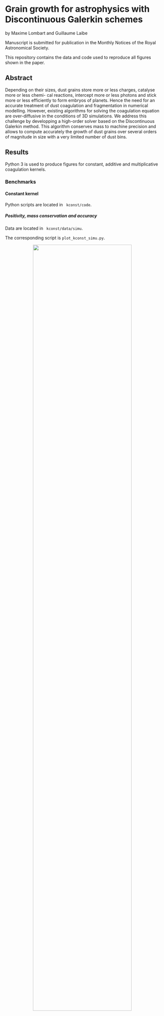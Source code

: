 # Grain growth for astrophysics with Discontinuous Galerkin schemes
by Maxime Lombart and Guillaume Laibe

Manuscript is submitted for publication in the Monthly Notices of the Royal Astronomical Society.

This repository contains the data and code used to reproduce all figures shown in the paper.

## Abstract
Depending on their sizes, dust grains store more or less charges, catalyse more or less chemi- cal reactions, intercept more or less photons and stick more or less efficiently to form embryos of planets. Hence the need for an accurate treatment of dust coagulation and fragmentation in numerical modelling. However, existing algorithms for solving the coagulation equation are over-diffusive in the conditions of 3D simulations. We address this challenge by developping a high-order solver based on the Discontinuous Galerkin method. This algorithm conserves mass to machine precision and allows to compute accurately the growth of dust grains over several orders of magnitude in size with a very limited number of dust bins.

## Results
Python 3 is used to produce figures for constant, additive and multiplicative coagulation kernels.

### Benchmarks
#### Constant kernel
Python scripts are located in ``` kconst/code```.

##### Positivity, mass conservation and accuracy
Data are located in ``` kconst/data/simu```.

The corresponding script is ``` plot_kconst_simu.py ```.

<p align="middle">
   <img src="./kconst/plots/kconst_linlog.png" width="80%">
</p>

The corresponding scripts are ``` plot_kconst_xmean_xmeanlog.py ``` and ``` plot_kconst_error_moments.py ```.
<div class="row">
   <img src="./kconst/plots/kconst_tend_loglog_xmeanlog.png" width="49%">
   <img src="./kconst/plots/kconst_err_M1.png" width="49%">
</div>

###### Stability in time
Data are located in ``` kconst/data/simu```.
The corresponding script is ``` plot_kconst_errors_simu.py ```.

<p align="middle">
   <img src="./kconst/plots/kconst_errL1cont.png" width="49%" />
   <img src="./kconst/plots/kconst_errL1dis.png" width="49%" />
</p>

###### Convergence analysis
Data are located in ``` kconst/data/EOC```.
The corresponding script is ``` plot_kconst_convergence.py ```. 
<p align="middle">
   <img src="./kconst/plots/kconst_errL1_convergence.png" width="49%"/>
   <img src="./kconst/plots/kconst_errL1_xmeanlog_convergence.png" width="49%"/>
</p>


###### Computational efficiency
Data are located in ``` kconst/data/perf``` with the files ```perf.txt```. The time for DG is "time ODE perf" and for DGGQ is "time perf". 
The corresponding script is ```plot_kconst_DG_DGGQ_perf.py```.

Improvement by a factor ~ 4 in computational time. 

<img src="./kconst/plots/kconst_tend_loglog_xmeanlog_DGvsDGGQ.png" width="400">


#### Additive kernel

##### Positivity, mass conservation and accuracy
Data are located in ``` kadd/data/simu```.

The corresponding script is ``` plot_kadd_simu.py ```.

<p align="middle">
   <img src="./kadd/plots/kadd_linlog.png" width="80%">
</p>

The corresponding scripts are ``` plot_kadd_xmean_xmeanlog.py ``` and ``` plot_kadd_error_moments.py ```.
<div class="row">
   <img src="./kadd/plots/kadd_tend_loglog_xmeanlog.png" width="49%">
   <img src="./kadd/plots/kadd_err_M1.png" width="49%">
</div>

###### Stability in time
Data are located in ``` kadd/data/simu```.
The corresponding script is ``` plot_kadd_errors_simu.py ```.

<p align="middle">
   <img src="./kadd/plots/kadd_errL1cont.png" width="49%" />
   <img src="./kadd/plots/kadd_errL1dis.png" width="49%" />
</p>

###### Convergence analysis
Data are located in ``` kadd/data/EOC```.
The corresponding script is ``` plot_kadd_convergence.py ```.

<p align="middle">
   <img src="./kadd/plots/kadd_errL1cont_convergence.png" width="49%"/>
   <img src="./kadd/plots/kadd_errL1dis_convergence.png" width="49%"/>
</p>


###### Computational efficiency
Data are located in ``` kadd/data/perf``` with the files ```perf.txt```. The time for DG is "time ODE perf" and for DGGQ is "time perf". 
The corresponding script is ```plot_kadd_DG_DGGQ_perf.py```.

Improvement by a factor ~ 2000 in computational time. 

<img src="./kadd/plots/kadd_tend_loglog_xmeanlog_DGvsDGGQ.png" width="400">



#### Multiplicative kernel

##### Positivity, mass conservation and accuracy

Data are located in ``` kmul/data/simu```.

The corresponding script is ``` plot_kmul_simu.py ```.


<p align="middle">
   <img src="./kmul/plots/kmul_linlog.png" width="80%">
</p>



The corresponding script is ``` plot_kmul_xmean_xmeanlog.py ```.
<p align="middle">
   <img src="./kmul/plots/kmul_tend_loglog_xmeanlog.png" width="50%">
</p>

The corresponding script is  ``` plot_kmul_error_moments.py ```.
<div class="row">
   <img src="./kmul/plots/kmul_M1.png" width="49%">
   <img src="./kmul/plots/kmul_err_M1.png" width="49%">
</div>

###### Stability in time
Data are located in ``` kmul/data/simu```.
The corresponding script is ``` plot_kmul_errors_simu.py ```.

<p align="middle">
   <img src="./kmul/plots/kmul_errL1cont.png" width="49%" />
   <img src="./kmul/plots/kmul_errL1dis.png" width="49%" />
</p>

###### Convergence analysis
Data are located in ``` kmul/data/EOC```.
The corresponding script is ``` plot_kmul_convergence.py ```.

<p align="middle">
   <img src="./kmul/plots/kmul_errL1cont_convergence.png" width="49%"/>
   <img src="./kmul/plots/kmul_errL1dis_convergence.png" width="49%"/>
</p>


###### Computational efficiency
Data are located in ``` kmul/data/perf``` with the files ```perf.txt```. The time for DG is "time ODE perf" and for DGGQ is "time perf". 
The corresponding script is ```plot_kmul_DG_DGGQ_perf.py```.

Improvement by a factor ~ 8 in computational time. 

<img src="./kmul/plots/kmul_tend_loglog_xmeanlog_DGvsDGGQ.png" width="400">


   
